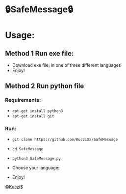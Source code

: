 # 🔒SafeMessage🔒
# Usage:
## Method 1 Run exe file:
* Download exe file, in one of three different languages
* Enjoy!

## Method 2 Run python file
### Requirements:

* ```apt-get install python3```
* ```apt-get install git```

### Run:

* ```git clone https://github.com/KucziSa/SafeMessage```
* ```cd SafeMessage```
* ```python3 SafeMessage.py```
* Choose your language: 

* Enjoy!

<a href="https://kuczis.mysocials.pl">©Kuczi$</a>
